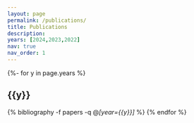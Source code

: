 ```yaml
---
layout: page
permalink: /publications/
title: Publications
description: 
years: [2024,2023,2022]
nav: true
nav_order: 1
---
```

<!-- _pages/publications.md -->
<div class="publications">

{%- for y in page.years %}
  <h2 class="year">{{y}}</h2>
  
  {% bibliography -f papers -q @*[year={{y}}]* %}
{% endfor %}

</div>
